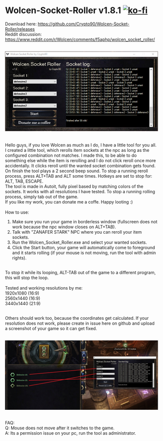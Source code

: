 # Wolcen-Socket-Roller v1.8.1 [![ko-fi](https://www.ko-fi.com/img/githubbutton_sm.svg)](https://ko-fi.com/K3K314GUP)
Download here: https://github.com/Crypto90/Wolcen-Socket-Roller/releases
<br/>
Reddit discussion: https://www.reddit.com/r/Wolcen/comments/f5aphp/wolcen_socket_roller/
<br/>
<br/>

![Image of Yaktocat](https://raw.githubusercontent.com/Crypto90/Wolcen-Socket-Roller/master/screenshot_1.8.png)
<br/>
<br/>
<br/>
Hello guys, if you love Wolcen as much as I do, I have a little tool for you all.
<br/>
I created a little tool, which rerolls item sockets at the npc as long as the configured combination not matches. I made this, to be able to do something else while the item is rerolling and I do not click reroll once more accidentally. It clicks reroll until the wanted socket combination gets found. On finish the tool plays a 2 second beep sound.
To stop a running reroll process, press ALT+TAB and ALT some times. Hotkeys are set to stop for: ALT, TAB, ESCAPE.
<br/>
The tool is made in Autoit, fully pixel based by matching colors of the sockets. It works with all resolutions I have tested. To stop a running rolling process, simply tab out of the game.
<br/>
If you like my work, you can donate me a coffe. Happy looting :)
<br/>
<br/>
How to use:
1. Make sure you run your game in borderless window (fullscreen does not work because the npc window closes on ALT+TAB).
2. Talk with "ZANAFER STARK" NPC where you can reroll your item sockets.
3. Run the Wolcen_Socket_Roller.exe and select your wanted sockets.
4. Click the Start button, your game will automatically come to foreground and it starts rolling (if your mouse is not moving, run the tool with admin rights).
<br/>
To stop it while its looping, ALT-TAB out of the game to a different program, this will stop the loop.
<br/>
<br/>
Tested and working resolutions by me:
<br/>
1920x1080 (16:9)
<br/>
2560x1440 (16:9)
<br/>
3440x1440 (21:9)
<br/>
<br/>

Others should work too, because the coordinates get calculated. If your resolution does not work, please create in issue here on github and upload a screenshot of your game so it can get fixed.
<br/>
<br/>

![Image of Yaktocat](https://raw.githubusercontent.com/Crypto90/Wolcen-Socket-Roller/master/screenshot_ingame_1.8.jpg)

<br/>
FAQ:
<br/>
Q: Mouse does not move after it switches to the game.
<br/>
A: Its a permission issue on your pc, run the tool as administrator.

